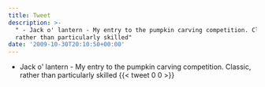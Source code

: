 ```yaml
---
title: Tweet
description: >-
  " - Jack o' lantern - My entry to the pumpkin carving competition. Classic,
  rather than particularly skilled"
date: '2009-10-30T20:10:50+00:00'
---
```

 - Jack o' lantern - My entry to the pumpkin carving competition. Classic, rather than particularly skilled
      {{< tweet 0 0 >}}
    
